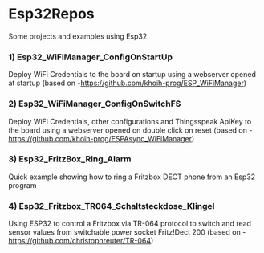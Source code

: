 # Esp32Repos

Some projects and examples using Esp32

### 1) Esp32_WiFiManager_ConfigOnStartUp
Deploy WiFi Credentials to the board on startup using a webserver opened at startup
(based on -https://github.com/khoih-prog/ESP_WiFiManager)

### 2) Esp32_WiFiManager_ConfigOnSwitchFS
Deploy WiFi Credentials, other configurations and Thingsspeak ApiKey to the board using a webserver opened on double click on reset
(based on -https://github.com/khoih-prog/ESPAsync_WiFiManager)

### 3) Esp32_FritzBox_Ring_Alarm
Quick example showing how to ring a Fritzbox DECT phone from an Esp32 program

### 4) Esp32_Fritzbox_TR064_Schaltsteckdose_Klingel
Using ESP32 to control a Fritzbox via TR-064 protocol to switch and read sensor values from switchable power socket Fritz!Dect 200
(based on  -https://github.com/christophreuter/TR-064)
